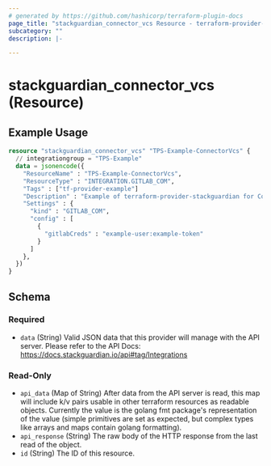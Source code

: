 ```yaml
---
# generated by https://github.com/hashicorp/terraform-plugin-docs
page_title: "stackguardian_connector_vcs Resource - terraform-provider-stackguardian"
subcategory: ""
description: |-

---
```


# stackguardian_connector_vcs (Resource)

## Example Usage

```terraform
resource "stackguardian_connector_vcs" "TPS-Example-ConnectorVcs" {
  // integrationgroup = "TPS-Example"
  data = jsonencode({
    "ResourceName" : "TPS-Example-ConnectorVcs",
    "ResourceType" : "INTEGRATION.GITLAB_COM",
    "Tags" : ["tf-provider-example"]
    "Description" : "Example of terraform-provider-stackguardian for ConnectorVcs",
    "Settings" : {
      "kind" : "GITLAB_COM",
      "config" : [
        {
          "gitlabCreds" : "example-user:example-token"
        }
      ]
    },
  })
}
```

<!-- schema generated by tfplugindocs -->
## Schema

### Required

- `data` (String) Valid JSON data that this provider will manage with the API server. Please refer to the API Docs: https://docs.stackguardian.io/api#tag/Integrations

### Read-Only

- `api_data` (Map of String) After data from the API server is read, this map will include k/v pairs usable in other terraform resources as readable objects. Currently the value is the golang fmt package's representation of the value (simple primitives are set as expected, but complex types like arrays and maps contain golang formatting).
- `api_response` (String) The raw body of the HTTP response from the last read of the object.
- `id` (String) The ID of this resource.



